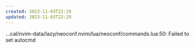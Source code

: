 ```yaml
---
created: 2023-11-03T22:29
updated: 2023-11-03T22:29
---
```

...cal/nvim-data/lazy/neoconf.nvim/lua/neoconf/commands.lua:50: Failed to set autocmd